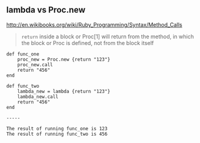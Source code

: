 ## lambda vs Proc.new

http://en.wikibooks.org/wiki/Ruby_Programming/Syntax/Method_Calls

> ```return``` inside a block or Proc[1] will return from the method, in which the block or Proc is defined, not from the block itself

```
def func_one
    proc_new = Proc.new {return "123"}
    proc_new.call
    return "456"
end

def func_two
    lambda_new = lambda {return "123"}
    lambda_new.call
    return "456"
end

-----

The result of running func_one is 123
The result of running func_two is 456

```
